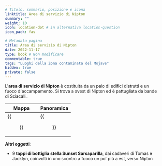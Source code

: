 ```yaml
---
# Titolo, sommario, posizione e icona
linktitle: Area di servizio di Nipton
summary: ""
weight: 10
icon: location-dot # in alternativa location-question
icon_pack: fas

# Metadata pagina
title: Area di servizio di Nipton
date: 2022-11-17
type: book # Non modificare
commentable: true
tags: "Luoghi della Zona contaminata del Mojave"
hidden: true
private: false
---
```



<div class="fnv">

L'**area di servizio di Nipton** è costituita da un paio di edifici distrutti e un fuoco d'accampamento. Si trova a ovest di Nipton ed è pattugliata da bande di Sciacalli.

| Mappa  | Panoramica |
| ----- |  ---------- |
|  {{<figure src="fnv/Nipton_Road_Pit_Stop_loc.webp">}}                   |   {{<figure src="fnv/Nipton_Road_Pit_Stop.webp">}}         | 

**Altri oggetti**:
- 9 **tappi di bottiglia stella Sunset Sarsaparilla**, dai cadaveri di Tomas e Jacklyn, coinvolti in uno scontro a fuoco un po' più a est, verso Nipton

</div>

